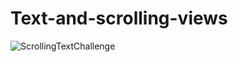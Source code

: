 # Text-and-scrolling-views
![ScrollingTextChallenge](https://user-images.githubusercontent.com/50354267/161465806-31e7c32e-c037-410f-afa4-7948fceb2627.gif)
